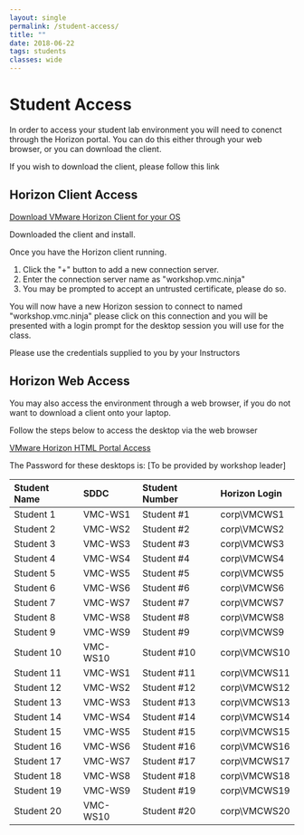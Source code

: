 ```yaml
---
layout: single
permalink: /student-access/
title: ""
date: 2018-06-22
tags: students
classes: wide
---
```

# Student Access

In order to access your student lab environment you will need to conenct through the Horizon portal. You can do this either through your web browser, or you can download the client.

If you wish to download the client, please follow this link

## Horizon Client Access

[Download VMware Horizon Client for your OS](https://my.vmware.com/web/vmware/info?slug=desktop_end_user_computing/vmware_horizon_clients/4_0)

Downloaded the client and install.

Once you have the Horizon client running.

1. Click the "+" button to add a new connection server.
2. Enter the connection server name as "workshop.vmc.ninja"
3. You may be prompted to accept an untrusted certificate, please do so.

You will now have a new Horizon session to connect to named "workshop.vmc.ninja" please click on this connection and you will be presented with a login prompt for the desktop session you will use for the class.

Please use the credentials supplied to you by your Instructors

## Horizon Web Access

You may also access the environment through a web browser, if you do not want to download a client onto your laptop.

Follow the steps below to access the desktop via the web browser

[VMware Horizon HTML Portal Access](https://workshop.vmc.ninja/portal/webclient/index.html)

The Password for these desktops is: [To be provided by workshop leader]

| Student Name | SDDC     | Student Number | Horizon Login |
|:-------------|:---------|:---------------|:----------|
|Student 1|VMC-WS1|Student #1|corp\VMCWS1|
|Student 2|VMC-WS2|Student #2|corp\VMCWS2|
|Student 3|VMC-WS3|Student #3|corp\VMCWS3|
|Student 4|VMC-WS4|Student #4|corp\VMCWS4|
|Student 5|VMC-WS5|Student #5|corp\VMCWS5|
|Student 6|VMC-WS6|Student #6|corp\VMCWS6|
|Student 7|VMC-WS7|Student #7|corp\VMCWS7|
|Student 8|VMC-WS8|Student #8|corp\VMCWS8|
|Student 9|VMC-WS9|Student #9|corp\VMCWS9|
|Student 10|VMC-WS10|Student #10|corp\VMCWS10|
|Student 11|VMC-WS1|Student #11|corp\VMCWS11|
|Student 12|VMC-WS2|Student #12|corp\VMCWS12|
|Student 13|VMC-WS3|Student #13|corp\VMCWS13|
|Student 14|VMC-WS4|Student #14|corp\VMCWS14|
|Student 15|VMC-WS5|Student #15|corp\VMCWS15|
|Student 16|VMC-WS6|Student #16|corp\VMCWS16|
|Student 17|VMC-WS7|Student #17|corp\VMCWS17|
|Student 18|VMC-WS8|Student #18|corp\VMCWS18|
|Student 19|VMC-WS9|Student #19|corp\VMCWS19|
|Student 20|VMC-WS10|Student #20|corp\VMCWS20|